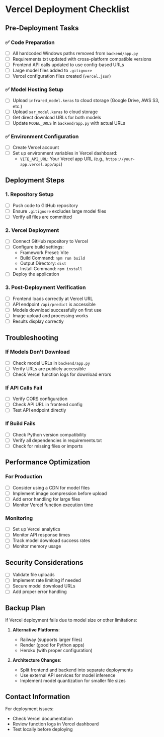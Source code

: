 # Vercel Deployment Checklist

## Pre-Deployment Tasks

### ✅ Code Preparation
- [ ] All hardcoded Windows paths removed from `backend/app.py`
- [ ] Requirements.txt updated with cross-platform compatible versions
- [ ] Frontend API calls updated to use config-based URLs
- [ ] Large model files added to `.gitignore`
- [ ] Vercel configuration files created (`vercel.json`)

### ✅ Model Hosting Setup
- [ ] Upload `infrared_model.keras` to cloud storage (Google Drive, AWS S3, etc.)
- [ ] Upload `sar_model.keras` to cloud storage
- [ ] Get direct download URLs for both models
- [ ] Update `MODEL_URLS` in `backend/app.py` with actual URLs

### ✅ Environment Configuration
- [ ] Create Vercel account
- [ ] Set up environment variables in Vercel dashboard:
  - `VITE_API_URL`: Your Vercel app URL (e.g., `https://your-app.vercel.app/api`)

## Deployment Steps

### 1. Repository Setup
- [ ] Push code to GitHub repository
- [ ] Ensure `.gitignore` excludes large model files
- [ ] Verify all files are committed

### 2. Vercel Deployment
- [ ] Connect GitHub repository to Vercel
- [ ] Configure build settings:
  - Framework Preset: Vite
  - Build Command: `npm run build`
  - Output Directory: `dist`
  - Install Command: `npm install`
- [ ] Deploy the application

### 3. Post-Deployment Verification
- [ ] Frontend loads correctly at Vercel URL
- [ ] API endpoint `/api/predict` is accessible
- [ ] Models download successfully on first use
- [ ] Image upload and processing works
- [ ] Results display correctly

## Troubleshooting

### If Models Don't Download
- [ ] Check model URLs in `backend/app.py`
- [ ] Verify URLs are publicly accessible
- [ ] Check Vercel function logs for download errors

### If API Calls Fail
- [ ] Verify CORS configuration
- [ ] Check API URL in frontend config
- [ ] Test API endpoint directly

### If Build Fails
- [ ] Check Python version compatibility
- [ ] Verify all dependencies in requirements.txt
- [ ] Check for missing files or imports

## Performance Optimization

### For Production
- [ ] Consider using a CDN for model files
- [ ] Implement image compression before upload
- [ ] Add error handling for large files
- [ ] Monitor Vercel function execution time

### Monitoring
- [ ] Set up Vercel analytics
- [ ] Monitor API response times
- [ ] Track model download success rates
- [ ] Monitor memory usage

## Security Considerations

- [ ] Validate file uploads
- [ ] Implement rate limiting if needed
- [ ] Secure model download URLs
- [ ] Add proper error handling

## Backup Plan

If Vercel deployment fails due to model size or other limitations:

1. **Alternative Platforms**:
   - Railway (supports larger files)
   - Render (good for Python apps)
   - Heroku (with proper configuration)

2. **Architecture Changes**:
   - Split frontend and backend into separate deployments
   - Use external API services for model inference
   - Implement model quantization for smaller file sizes

## Contact Information

For deployment issues:
- Check Vercel documentation
- Review function logs in Vercel dashboard
- Test locally before deploying 